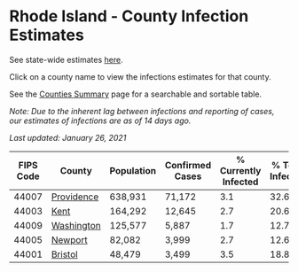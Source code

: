 # Rhode Island - County Infection Estimates

See state-wide estimates [here](/infections/us-ri).

Click on a county name to view the infections estimates for that county.

See the [Counties Summary](/infections/summary-counties) page for a searchable and sortable table.

*Note: Due to the inherent lag between infections and reporting of cases, our estimates of infections are as of 14 days ago.*

*Last updated: January 26, 2021*

|   FIPS Code |                   County |   Population |   Confirmed Cases |   % Currently Infected |   % Total Infected |
|-------------|--------------------------|--------------|-------------------|------------------------|--------------------|
|       44007 | [Providence](providence) |      638,931 |            71,172 |                    3.1 |               32.6 |
|       44003 |             [Kent](kent) |      164,292 |            12,645 |                    2.7 |               20.6 |
|       44009 | [Washington](washington) |      125,577 |             5,887 |                    1.7 |               12.7 |
|       44005 |       [Newport](newport) |       82,082 |             3,999 |                    2.7 |               12.6 |
|       44001 |       [Bristol](bristol) |       48,479 |             3,499 |                    3.5 |               18.8 |
